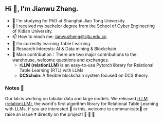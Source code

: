 ## Hi 👋, I'm Jianwu Zheng.
- 🔭 I'm studying for PhD at Shanghai Jiao Tong University.
- :school: I received my bachelor degree from the School of Cyber Engineering of Xidian University.
- 📫 How to reach me: jianwuzheng@sjtu.edu.cn
- 🌱 I’m currently learning Table Learning.
- :raising_hand: Research Interests: AI & Data mining & Blockchain
- :triangular_flag_on_post: Main contribution：There are two major contributions to the warehouse, welcome questions and exchanges.
  - **rLLM (relationLLM)** is an easy-to-use Pytorch library for Relational Table Learning (RTL) with LLMs
  - **DCSchain**: A flexible blockchain system focused on DCS theory.
### Notes :notebook:
Our lab is working on tabular data and large models. We released <a href="https://github.com/rllm-project/rllm"> rLLM (relationLLM)</a>, the world's first algorithm library for Relational Table Learning with LLMs. If you are interested :heartbeat: in this, welcome to communicate:email: or raise an issue :question: directly on the project! :clap: :clap: :clap:

<!--
**JianwuZheng413/JianwuZheng413** is a ✨ _special_ ✨ repository because its `README.md` (this file) appears on your GitHub profile.

Here are some ideas to get you started:

- 🔭 I’m currently working on SJTU
- 🌱 I’m currently learning ...
- 👯 I’m looking to collaborate on ...
- 🤔 I’m looking for help with ...
- 💬 Ask me about ...
- 📫 How to reach me: ...
- 😄 Pronouns: ...
- ⚡ Fun fact: ...
![JianwuZheng's github stats](https://github-readme-stats.vercel.app/api?username=JianwuZheng&show_icons=true&theme=radical) 
-->
